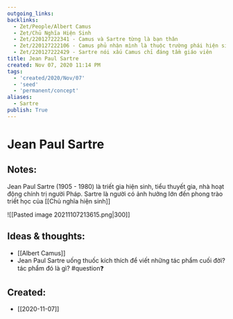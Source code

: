 ```yaml
---
outgoing_links:
backlinks:
  - Zet/People/Albert Camus
  - Zet/Chủ Nghĩa Hiện Sinh
  - Zet/220127222341 - Camus và Sartre từng là bạn thân
  - Zet/220127222106 - Camus phủ nhận mình là thuộc trường phái hiện sinh
  - Zet/220127222429 - Sartre nói xấu Camus chỉ đáng tầm giáo viên
title: Jean Paul Sartre
created: Nov 07, 2020 11:14 PM
tags:
  - 'created/2020/Nov/07'
  - 'seed'
  - 'permanent/concept'
aliases:
  - Sartre
publish: True
---
```

# Jean Paul Sartre

## Notes:
Jean Paul Sartre (1905 - 1980) là triết gia hiện sinh, tiểu thuyết gia, nhà hoạt động chính trị người Pháp. Sartre là người có ảnh hưởng lớn đến phong trào triết học của [[Chủ nghĩa hiện sinh]]

![[Pasted image 20211107213615.png|300]]

## Ideas & thoughts:
- [[Albert Camus]]
- Jean Paul Sartre uống thuốc kích thích để viết những tác phẩm cuối đời? tác phẩm đó là gì? #question❓ 

## Created:
- [[2020-11-07]]
